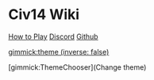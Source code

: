# Civ14 Wiki

[How to Play](wiki/playing.md)
[Discord](https://discord.gg/hBEtg4x)
[Github](https://github.com/civ13/civ14)

<!-- set a default theme -->

[gimmick:theme (inverse: false)](darkly)

<!-- show a theme chooser in the menu bar -->

[gimmick:ThemeChooser](Change theme)
